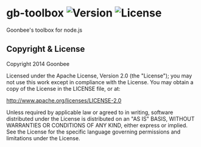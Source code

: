 # gb-toolbox ![Version](https://img.shields.io/npm/v/gb-toolbox.svg?style=flat)&nbsp;![License](https://img.shields.io/badge/license-Apache_2-green.svg?style=flat)

Goonbee's toolbox for node.js


Copyright & License
------------

Copyright 2014 Goonbee

Licensed under the Apache License, Version 2.0 (the "License"); you may not use this work except in compliance with the License. You may obtain a copy of the License in the LICENSE file, or at:

http://www.apache.org/licenses/LICENSE-2.0

Unless required by applicable law or agreed to in writing, software distributed under the License is distributed on an "AS IS" BASIS, WITHOUT WARRANTIES OR CONDITIONS OF ANY KIND, either express or implied. See the License for the specific language governing permissions and limitations under the License.
